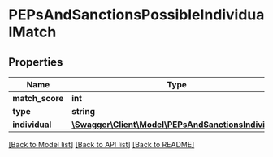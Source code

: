 # PEPsAndSanctionsPossibleIndividualMatch

## Properties
Name | Type | Description | Notes
------------ | ------------- | ------------- | -------------
**match_score** | **int** |  | 
**type** | **string** |  | 
**individual** | [**\Swagger\Client\Model\PEPsAndSanctionsIndividual**](PEPsAndSanctionsIndividual.md) |  | [optional] 

[[Back to Model list]](../README.md#documentation-for-models) [[Back to API list]](../README.md#documentation-for-api-endpoints) [[Back to README]](../README.md)


